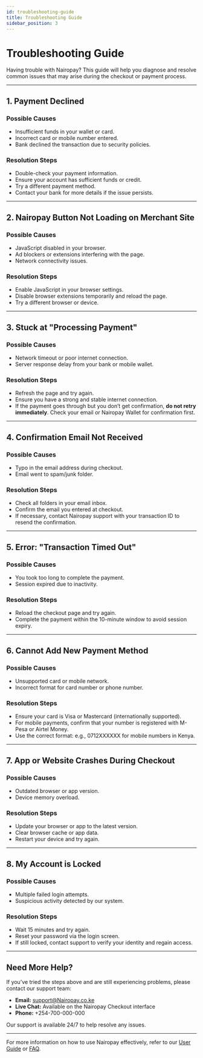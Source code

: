 ```yaml
---
id: troubleshooting-guide
title: Troubleshooting Guide
sidebar_position: 3
---
```


# Troubleshooting Guide

Having trouble with Nairopay? This guide will help you diagnose and resolve common issues that may arise during the checkout or payment process.

---

## 1. Payment Declined

### Possible Causes
- Insufficient funds in your wallet or card.
- Incorrect card or mobile number entered.
- Bank declined the transaction due to security policies.

### Resolution Steps
- Double-check your payment information.
- Ensure your account has sufficient funds or credit.
- Try a different payment method.
- Contact your bank for more details if the issue persists.

---

## 2. Nairopay Button Not Loading on Merchant Site

### Possible Causes
- JavaScript disabled in your browser.
- Ad blockers or extensions interfering with the page.
- Network connectivity issues.

### Resolution Steps
- Enable JavaScript in your browser settings.
- Disable browser extensions temporarily and reload the page.
- Try a different browser or device.

---

## 3. Stuck at "Processing Payment"

### Possible Causes
- Network timeout or poor internet connection.
- Server response delay from your bank or mobile wallet.

### Resolution Steps
- Refresh the page and try again.
- Ensure you have a strong and stable internet connection.
- If the payment goes through but you don’t get confirmation, **do not retry immediately**. Check your email or Nairopay Wallet for confirmation first.

---

## 4. Confirmation Email Not Received

### Possible Causes
- Typo in the email address during checkout.
- Email went to spam/junk folder.

### Resolution Steps
- Check all folders in your email inbox.
- Confirm the email you entered at checkout.
- If necessary, contact Nairopay support with your transaction ID to resend the confirmation.

---

## 5. Error: "Transaction Timed Out"

### Possible Causes
- You took too long to complete the payment.
- Session expired due to inactivity.

### Resolution Steps
- Reload the checkout page and try again.
- Complete the payment within the 10-minute window to avoid session expiry.

---

## 6. Cannot Add New Payment Method

### Possible Causes
- Unsupported card or mobile network.
- Incorrect format for card number or phone number.

### Resolution Steps
- Ensure your card is Visa or Mastercard (internationally supported).
- For mobile payments, confirm that your number is registered with M-Pesa or Airtel Money.
- Use the correct format: e.g., 0712XXXXXX for mobile numbers in Kenya.

---

## 7. App or Website Crashes During Checkout

### Possible Causes
- Outdated browser or app version.
- Device memory overload.

### Resolution Steps
- Update your browser or app to the latest version.
- Clear browser cache or app data.
- Restart your device and try again.

---

## 8. My Account is Locked

### Possible Causes
- Multiple failed login attempts.
- Suspicious activity detected by our system.

### Resolution Steps
- Wait 15 minutes and try again.
- Reset your password via the login screen.
- If still locked, contact support to verify your identity and regain access.

---

## Need More Help?

If you’ve tried the steps above and are still experiencing problems, please contact our support team:

- **Email:** support@Nairopay.co.ke  
- **Live Chat:** Available on the Nairopay Checkout interface  
- **Phone:** +254-700-000-000

Our support is available 24/7 to help resolve any issues.

---

For more information on how to use Nairopay effectively, refer to our [User Guide](./getting-started) or [FAQ](./faq).
